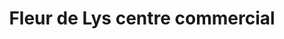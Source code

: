 ---
title: "Fleur de Lys centre commercial"
url: /quebec/fleur-de-lys-centre-commercial/
shop: mall
---